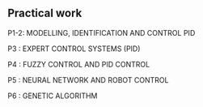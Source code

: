 ## Practical work

P1-2: MODELLING, IDENTIFICATION AND CONTROL PID

P3 : EXPERT CONTROL SYSTEMS (PID)

P4 : FUZZY CONTROL AND PID CONTROL

P5 : NEURAL NETWORK AND ROBOT CONTROL

P6 : GENETIC ALGORITHM
